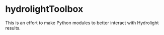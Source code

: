 # hydrolightToolbox

This is an effort to make Python modules to better interact with Hydrolight results.
